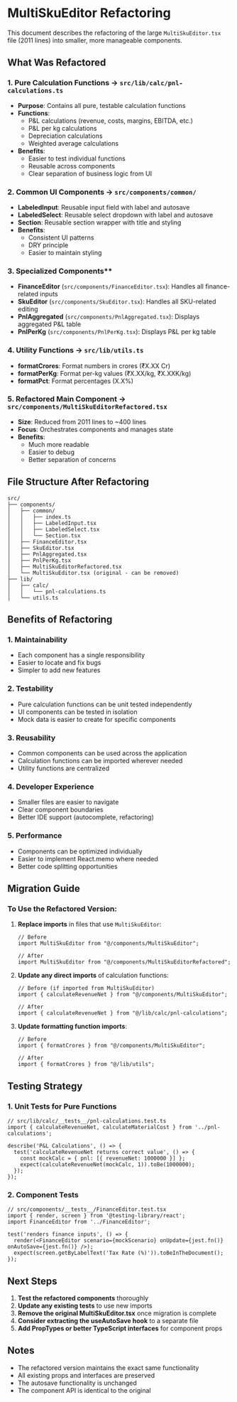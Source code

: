 # MultiSkuEditor Refactoring

This document describes the refactoring of the large `MultiSkuEditor.tsx` file (2011 lines) into smaller, more manageable components.

## What Was Refactored

### 1. Pure Calculation Functions → `src/lib/calc/pnl-calculations.ts`
- **Purpose**: Contains all pure, testable calculation functions
- **Functions**:
  - P&L calculations (revenue, costs, margins, EBITDA, etc.)
  - P&L per kg calculations
  - Depreciation calculations
  - Weighted average calculations
- **Benefits**:
  - Easier to test individual functions
  - Reusable across components
  - Clear separation of business logic from UI

### 2. Common UI Components → `src/components/common/`
- **LabeledInput**: Reusable input field with label and autosave
- **LabeledSelect**: Reusable select dropdown with label and autosave
- **Section**: Reusable section wrapper with title and styling
- **Benefits**:
  - Consistent UI patterns
  - DRY principle
  - Easier to maintain styling

### 3. Specialized Components**
- **FinanceEditor** (`src/components/FinanceEditor.tsx`): Handles all finance-related inputs
- **SkuEditor** (`src/components/SkuEditor.tsx`): Handles all SKU-related editing
- **PnlAggregated** (`src/components/PnlAggregated.tsx`): Displays aggregated P&L table
- **PnlPerKg** (`src/components/PnlPerKg.tsx`): Displays P&L per kg table

### 4. Utility Functions → `src/lib/utils.ts`
- **formatCrores**: Format numbers in crores (₹X.XX Cr)
- **formatPerKg**: Format per-kg values (₹X.XX/kg, ₹X.XXK/kg)
- **formatPct**: Format percentages (X.X%)

### 5. Refactored Main Component → `src/components/MultiSkuEditorRefactored.tsx`
- **Size**: Reduced from 2011 lines to ~400 lines
- **Focus**: Orchestrates components and manages state
- **Benefits**:
  - Much more readable
  - Easier to debug
  - Better separation of concerns

## File Structure After Refactoring

```
src/
├── components/
│   ├── common/
│   │   ├── index.ts
│   │   ├── LabeledInput.tsx
│   │   ├── LabeledSelect.tsx
│   │   └── Section.tsx
│   ├── FinanceEditor.tsx
│   ├── SkuEditor.tsx
│   ├── PnlAggregated.tsx
│   ├── PnlPerKg.tsx
│   ├── MultiSkuEditorRefactored.tsx
│   └── MultiSkuEditor.tsx (original - can be removed)
├── lib/
│   ├── calc/
│   │   └── pnl-calculations.ts
│   └── utils.ts
```

## Benefits of Refactoring

### 1. **Maintainability**
- Each component has a single responsibility
- Easier to locate and fix bugs
- Simpler to add new features

### 2. **Testability**
- Pure calculation functions can be unit tested independently
- UI components can be tested in isolation
- Mock data is easier to create for specific components

### 3. **Reusability**
- Common components can be used across the application
- Calculation functions can be imported wherever needed
- Utility functions are centralized

### 4. **Developer Experience**
- Smaller files are easier to navigate
- Clear component boundaries
- Better IDE support (autocomplete, refactoring)

### 5. **Performance**
- Components can be optimized individually
- Easier to implement React.memo where needed
- Better code splitting opportunities

## Migration Guide

### To Use the Refactored Version:

1. **Replace imports** in files that use `MultiSkuEditor`:
   ```tsx
   // Before
   import MultiSkuEditor from "@/components/MultiSkuEditor";

   // After
   import MultiSkuEditor from "@/components/MultiSkuEditorRefactored";
   ```

2. **Update any direct imports** of calculation functions:
   ```tsx
   // Before (if imported from MultiSkuEditor)
   import { calculateRevenueNet } from "@/components/MultiSkuEditor";

   // After
   import { calculateRevenueNet } from "@/lib/calc/pnl-calculations";
   ```

3. **Update formatting function imports**:
   ```tsx
   // Before
   import { formatCrores } from "@/components/MultiSkuEditor";

   // After
   import { formatCrores } from "@/lib/utils";
   ```

## Testing Strategy

### 1. **Unit Tests for Pure Functions**
```tsx
// src/lib/calc/__tests__/pnl-calculations.test.ts
import { calculateRevenueNet, calculateMaterialCost } from '../pnl-calculations';

describe('P&L Calculations', () => {
  test('calculateRevenueNet returns correct value', () => {
    const mockCalc = { pnl: [{ revenueNet: 1000000 }] };
    expect(calculateRevenueNet(mockCalc, 1)).toBe(1000000);
  });
});
```

### 2. **Component Tests**
```tsx
// src/components/__tests__/FinanceEditor.test.tsx
import { render, screen } from '@testing-library/react';
import FinanceEditor from '../FinanceEditor';

test('renders finance inputs', () => {
  render(<FinanceEditor scenario={mockScenario} onUpdate={jest.fn()} onAutoSave={jest.fn()} />);
  expect(screen.getByLabelText('Tax Rate (%)')).toBeInTheDocument();
});
```

## Next Steps

1. **Test the refactored components** thoroughly
2. **Update any existing tests** to use new imports
3. **Remove the original MultiSkuEditor.tsx** once migration is complete
4. **Consider extracting the useAutoSave hook** to a separate file
5. **Add PropTypes or better TypeScript interfaces** for component props

## Notes

- The refactored version maintains the exact same functionality
- All existing props and interfaces are preserved
- The autosave functionality is unchanged
- The component API is identical to the original

